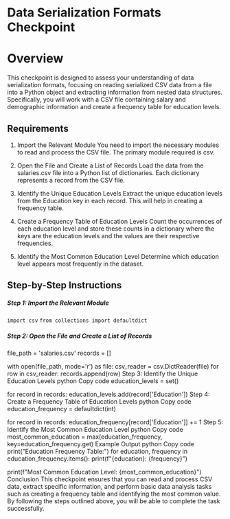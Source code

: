 # Data Serialization Formats Checkpoint

# Overview

This checkpoint is designed to assess your understanding of data serialization formats, focusing on reading serialized CSV data from a file into a Python object and extracting information from nested data structures. Specifically, you will work with a CSV file containing salary and demographic information and create a frequency table for education levels.

## Requirements

1. Import the Relevant Module
You need to import the necessary modules to read and process the CSV file. The primary module required is csv.

2. Open the File and Create a List of Records
Load the data from the salaries.csv file into a Python list of dictionaries. Each dictionary represents a record from the CSV file.

3. Identify the Unique Education Levels
Extract the unique education levels from the Education key in each record. This will help in creating a frequency table.

4. Create a Frequency Table of Education Levels
Count the occurrences of each education level and store these counts in a dictionary where the keys are the education levels and the values are their respective frequencies.

5. Identify the Most Common Education Level
Determine which education level appears most frequently in the dataset.

## Step-by-Step Instructions

##### Step 1: Import the Relevant Module

`import csv`
`from collections import defaultdict`

##### Step 2: Open the File and Create a List of Records

file_path = 'salaries.csv'
records = []

with open(file_path, mode='r') as file:
    csv_reader = csv.DictReader(file)
    for row in csv_reader:
        records.append(row)
Step 3: Identify the Unique Education Levels
python
Copy code
education_levels = set()

for record in records:
    education_levels.add(record['Education'])
Step 4: Create a Frequency Table of Education Levels
python
Copy code
education_frequency = defaultdict(int)

for record in records:
    education_frequency[record['Education']] += 1
Step 5: Identify the Most Common Education Level
python
Copy code
most_common_education = max(education_frequency, key=education_frequency.get)
Example Output
python
Copy code
print("Education Frequency Table:")
for education, frequency in education_frequency.items():
    print(f"{education}: {frequency}")

print(f"Most Common Education Level: {most_common_education}")
Conclusion
This checkpoint ensures that you can read and process CSV data, extract specific information, and perform basic data analysis tasks such as creating a frequency table and identifying the most common value. By following the steps outlined above, you will be able to complete the task successfully.
